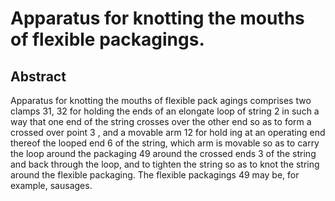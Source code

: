 # Apparatus for knotting the mouths of flexible packagings.

## Abstract
Apparatus for knotting the mouths of flexible pack agings comprises two clamps 31, 32 for holding the ends of an elongate loop of string 2 in such a way that one end of the string crosses over the other end so as to form a crossed over point 3 , and a movable arm 12 for hold ing at an operating end thereof the looped end 6 of the string, which arm is movable so as to carry the loop around the packaging 49 around the crossed ends 3 of the string and back through the loop, and to tighten the string so as to knot the string around the flexible packaging. The flexible packagings 49 may be, for example, sausages.